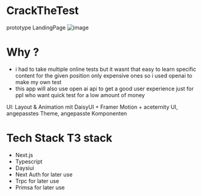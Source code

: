 # CrackTheTest

prototype LandingPage
![image](https://github.com/user-attachments/assets/52ae49bd-a2a4-43cb-b6de-909f3001f63d)


# Why ?
- i had to take multiple online tests but it wasnt that easy to learn specific content for the given position only expensive ones so i used openai to make my own test
- this app will also use open ai api to get a good user experience just for ppl who want quick test for a low amount of money


UI: Layout & Animation mit DaisyUI + Framer Motion + aceternity UI, angepasstes Theme, angepasste Komponenten
# Tech Stack   T3 stack
- Next.js
- Typescript
- Daysiui
- Next Auth for later use
- Trpc for later use
- Primsa for later use


